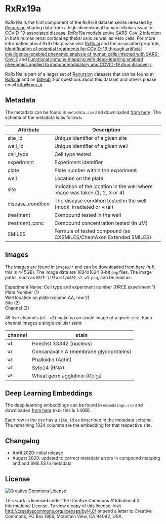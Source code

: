 # RxRx19a

RxRx19a is the first component of the RxRx19 dataset series released by [Recursion][recursion] sharing data
from a high-dimensional human cellular assay for COVID-19 associated disease. RxRx19a models active SARS-CoV-2
infection in both human renal cortical epithelial cells as well as Vero cells. For more information about RxRx19a
please visit [RxRx.ai][rxrx19] and the associated preprints,
[Identification of potential treatments for COVID-19 through artificial intelligence-enabled phenomic analysis of human cells infected with SARS-CoV-2][paper]
and
[Functional immune mapping with deep-learning enabled phenomics applied to immunomodulatory and COVID-19 drug discovery][paper2].


RxRx19a is part of a larger set of [Recursion][recursion] datasets that can be found at [RxRx.ai][rxrx] and on [GitHub][github]. For questions about this dataset and others please email [info@rxrx.ai](mailto:info@rxrx.ai).

## Metadata

The metadata can be found in `metadata.csv` and downloaded [from here][download]. The schema of the metadata is as follows:

| Attribute         | Description                                                                 |
|-------------------|-----------------------------------------------------------------------------|
| site_id           | Unique identifier of a given site                                           |
| well_id           | Unique identifier of a given well                                           |
| cell_type         | Cell type tested                                                            |
| experiment        | Experiment identifier                                                       |
| plate             | Plate number within the experiment                                          |
| well              | Location on the plate                                                       |
| site              | Indication of the location in the well where image was taken (1, 2, 3 or 4) |
| disease_condition | The disease condition tested in the well (mock, irradiated or viral)        |
| treatment         | Compound tested in the well                                                 |
| treatment_conc    | Compound concentration tested (in uM)                                       |
| SMILES            | Formula of tested compound (as CXSMILES/ChemAxon Extended SMILES)           |


## Images

The images are found in `images/*` and can be downloaded [from here][download] (*n.b.* this is 445GB).
The image data are 1024x1024 8-bit `png` files. The image paths, such as `HRCE-1/Plate1/AA02_s2_w3.png`, can be read as:

Experiment Name: Cell type and experiment number (HRCE experiment 1)       
Plate Number (1)               
Well location on plate (column AA, row 2)           
Site (2)            
Channel (3)                  

All five channels (`w1` - `w5`) make up an single image of a given `site`. Each channel images a single
cellular stain:

| channel  | stain                                   |
|----------|-----------------------------------------|
| `w1`     | Hoechst 33342 (nucleus)                 |
| `w2`     | Concanavalin A (membrane glycoproteins) |
| `w3`     | Phalloidin (Actin)                      |
| `w4`     | Syto14 (RNA)                            |
| `w5`     | Wheat germ agglutinin (Golgi)           |

## Deep Learning Embeddings


The deep learning embeddings can be found in `embeddings.csv` and downloaded [from here][download] (*n.b.* this is 1.4GB).

Each row in the csv has a `site_id` as described in the metadata schema. The remaining 1024 columns are the embedding for that respective site.

## Changelog

- April 2020: initial release
- August 2020: updated to correct metadata errors in compound mapping and add SMILES to metadata

## License


<a rel="license" href="http://creativecommons.org/licenses/by/4.0/"><img alt="Creative Commons License" style="border-width:0" src="https://i.creativecommons.org/l/by/4.0/88x31.png" /></a>

This work is licensed under the Creative Commons Attribution 4.0 International License. To view a copy of this license, visit http://creativecommons.org/licenses/by/4.0/ or send a letter to Creative Commons, PO Box 1866, Mountain View, CA 94042, USA.


[github]: https://github.com/recursionpharma/rxrx-datasets/
[paper]: https://doi.org/10.1101/2020.04.21.054387
[paper2]: https://doi.org/10.1101/2020.08.02.233064
[rxrx]: http://rxrx.ai
[rxrx19]: https://rxrx.ai/rxrx19
[recursion]: http://recursionpharma.com
[download]: https://rxrx.ai/rxrx19#Download
